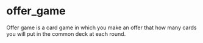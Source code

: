# offer_game

Offer game is a card game in which you make an offer that how many cards you will put in the common deck at each round.
